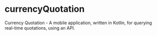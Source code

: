 # currencyQuotation
Currency Quotation - A mobile application, written in Kotlin, for querying real-time quotations, using an API.
